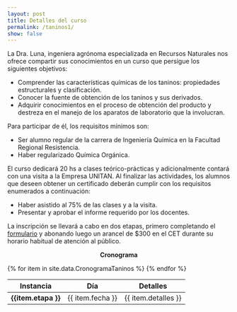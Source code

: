 ```yaml
---
layout: post
title: Detalles del curso
permalink: /taninos1/
show: false
---
```


La Dra. Luna, ingeniera agrónoma especializada en Recursos Naturales nos ofrece
compartir sus conocimientos en un curso que persigue los siguientes objetivos:

 - Comprender las características químicas de los taninos: propiedades estructurales y clasificación.
 - Conocer la fuente de obtención de los taninos y sus derivados.
 - Adquirir conocimientos en el proceso de obtención del producto y
 destreza en el manejo de los aparatos de laboratorio que la involucran.

Para participar de él, los requisitos mínimos son:

- Ser alumno regular de la carrera de Ingeniería Química en la Facultad Regional
Resistencia.
- Haber regularizado Química Orgánica.

El curso dedicará 20 hs a clases teórico-prácticas y adicionalmente contará con
una visita a la Empresa UNITAN. Al finalizar las actividades, los alumnos
que deseen obtener un certificado deberán cumplir con los requisitos enumerados a
continuación:

- Haber asistido al 75% de las clases y a la visita.
- Presentar y aprobar el informe requerido por los docentes.

La inscripción se llevará a cabo en dos etapas, primero completando el [formulario][inscripción] y
abonando luego un arancel de $300 en el CET durante su horario habitual de atención al público.

<p style="text-align: center"><strong>Cronograma</strong></p>

<table>
<thead>
  <tr>
    <th>Instancia</th>
    <th>Día</th>
    <th>Detalles</th>
  </tr>
</thead>
<tbody>
  {% for item in site.data.CronogramaTaninos %}
  <tr>
    <td><strong>{{item.etapa }}</strong></td>
    <td>{{ item.fecha }}</td>
    <td>{{ item.detalles }}</td>
  </tr>
  {% endfor %}
</tbody>
</table>

[inscripción]: https://docs.google.com/forms/d/e/1FAIpQLScODaliUsp5UPj-Ru0YA1pHW9rqEcXUKaaRmfTmVYsDVAn8pw/viewform?usp=sf_link
